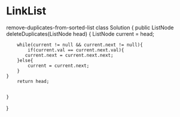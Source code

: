 # LinkList
remove-duplicates-from-sorted-list
class Solution {
    public ListNode deleteDuplicates(ListNode head) {
        ListNode current = head;
       

        while(current != null && current.next != null){
            if(current.val == current.next.val){
           current.next = current.next.next;
        }else{
            current = current.next;
        }
    }
        return head;

        
    }
}
